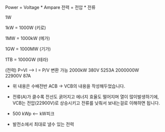 Power = Voltage * Ampare
  전력 =    전압 * 전류

  1W

  1kW = 1000W
  (키로)

  1MW = 1000kW
  (메가)

  1GW = 1000MW
  (기가)

  1TB = 1000GW
  (테라)

 
  (전력)     P=VI  --> I = P/V 변환 가능
 2000kW     380V    5253A
2000000W  
                  22900V    87A
* 위 내용은 수배전반 ACB -> VCB의 내용을 작성해두었습니다.
* 전류(A)가 클수록 전선도 굵어지고 에너지 효율도 떨어지며 열이 많이발생하기에,
                   VCB는 전압(22900V)로 상승시키고 전류를 낮춰서 보내는걸로 이해하면 됩니다.

* 500 kWp <-- kW피크  
 * 발전소에서 최대로 낼수 있는 전력